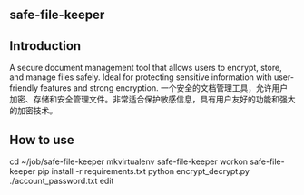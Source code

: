 ## safe-file-keeper

## Introduction
A secure document management tool that allows users to encrypt, store, and manage files safely. Ideal for protecting sensitive information with user-friendly features and strong encryption.
一个安全的文档管理工具，允许用户加密、存储和安全管理文件。非常适合保护敏感信息，具有用户友好的功能和强大的加密技术。

## How to use
cd ~/job/safe-file-keeper
mkvirtualenv safe-file-keeper
workon safe-file-keeper
pip install -r requirements.txt
python encrypt_decrypt.py ./account_password.txt edit